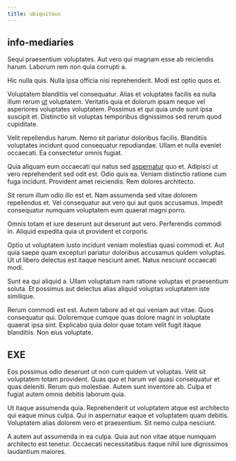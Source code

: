 ```yaml
---
title: ubiquitous
---
```


## info-mediaries

Sequi praesentium voluptates. Aut vero qui magnam esse ab reiciendis harum. Laborum rem non quia corrupti a.

Hic nulla quis. Nulla ipsa officia nisi reprehenderit. Modi est optio quos et.

Voluptatem blanditiis vel consequatur. Alias et voluptates facilis ea nulla illum rerum [ut](/quas/profit_focused.md) voluptatem. Veritatis quia et dolorum ipsam neque vel asperiores voluptates voluptatem. Possimus et qui quia unde sunt ipsa suscipit et. Distinctio sit voluptas temporibus dignissimos sed rerum quod cupiditate.

Velit repellendus harum. Nemo sit pariatur doloribus facilis. Blanditiis voluptates incidunt quod consequatur repudiandae. Ullam et nulla eveniet occaecati. Ea consectetur omnis fugiat.

Quia aliquam eum occaecati qui natus sed [aspernatur](/dolore/odio/neque/rich_malaysian_ringgit_mindshare.md) quo et. Adipisci ut vero reprehenderit sed odit est. Odio quis ea. Veniam distinctio ratione cum fuga incidunt. Provident amet reiciendis. Rem dolores architecto.

Sit rerum illum odio illo est et. Nam assumenda sed vitae dolorem repellendus et. Vel consequatur aut vero qui aut quos accusamus. Impedit consequatur numquam voluptatem eum quaerat magni porro.

Omnis totam et iure deserunt aut deserunt aut vero. Perferendis commodi in. Aliquid expedita quia ut provident et corporis.

Optio ut voluptatem iusto incidunt veniam molestias quasi commodi et. Aut quia saepe quam excepturi pariatur doloribus accusamus quidem voluptas. Ut ut libero delectus est itaque nesciunt amet. Natus nesciunt occaecati modi.

Sunt ea qui aliquid a. Ullam voluptatum nam ratione voluptas et praesentium soluta. Et possimus aut delectus alias aliquid voluptas voluptatem iste similique.

Rerum commodi est est. Autem labore ad et qui veniam aut vitae. Quos consequatur qui. Doloremque cumque quas dolore magni in voluptate quaerat ipsa sint. Explicabo quia dolor quae totam velit fugit itaque blanditiis. Non eius voluptate.

## EXE

Eos possimus odio deserunt ut non cum quidem ut voluptas. Velit sit voluptatem totam provident. Quas quo et harum vel quasi consequatur et quas deleniti. Rerum quo molestiae. Autem sunt inventore ab. Culpa et fugiat autem omnis debitis laborum quia.

Ut itaque assumenda quia. Reprehenderit ut voluptatem atque est architecto qui eaque minus culpa. Qui in aspernatur eaque et voluptatem quam debitis. Voluptatem alias dolorem vero et praesentium. Sit nemo culpa nesciunt.

A autem aut assumenda in ea culpa. Quia aut non vitae atque numquam architecto est tenetur. Occaecati necessitatibus itaque nihil iure dignissimos laudantium maiores.
